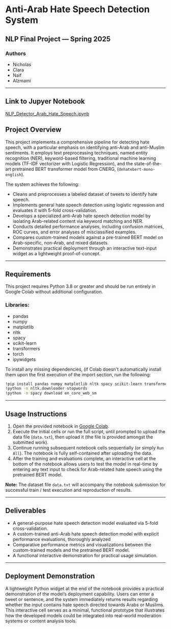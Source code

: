 # Anti-Arab Hate Speech Detection System

## NLP Final Project — Spring 2025

### Authors
- Nicholas
- Clara
- Naif 
- Alzmami

---

## Link to Jupyer Notebook

[NLP_Detector_Arab_Hate_Speech.ipynb](https://colab.research.google.com/drive/1KNUTPU-R82Nawmy3n6-hcmG1LFE7fBGk#scrollTo=N61tVed9Lk-J)

## Project Overview

This project implements a comprehensive pipeline for detecting hate speech, with a particular emphasis on identifying anti-Arab and anti-Muslim sentiments. It employs text preprocessing techniques, named entity recognition (NER), keyword-based filtering, traditional machine learning models (TF-IDF vectorizer with Logistic Regression), and the state-of-the-art pretrained BERT transformer model from CNERG, (`dehatebert-mono-english`).

The system achieves the following:

- Cleans and preprocesses a labeled dataset of tweets to identify hate speech.
- Implements general hate speech detection using logistic regression and evaluates it with 5-fold cross-validation.
- Develops a specialized anti-Arab hate speech detection model by isolating Arab-related content via keyword matching and NER.
- Conducts detailed performance analyses, including confusion matrices, ROC curves, and error analyses of misclassified examples.
- Compares custom-trained models against a pre-trained BERT model on Arab-specific, non-Arab, and mixed datasets.
- Demonstrates practical deployment through an interactive text-input widget as a lightweight proof-of-concept.

---

## Requirements

This project requires Python 3.8 or greater and should be run entirely in Google Colab without additional configuration.

### Libraries:
- pandas
- numpy
- matplotlib
- nltk
- spacy
- scikit-learn
- transformers
- torch
- ipywidgets

To install any missing dependencies, (if Colab doesn't automatically install them upon the first execution of the import section, run the following:

```bash
!pip install pandas numpy matplotlib nltk spacy scikit-learn transformers torch ipywidgets
!python -m nltk.downloader stopwords
!python -m spacy download en_core_web_sm
```

---

## Usage Instructions

1. Open the provided notebook in [Google Colab](https://colab.research.google.com/drive/1KNUTPU-R82Nawmy3n6-hcmG1LFE7fBGk#scrollTo=17DdBlXKP662).
2. Execute the initial cells or run the full script, until prompted to upload the data file (`data.txt`), then upload it (the file is provided amongst the submitted work).
3. Continue running subsequent notebook cells sequentially (or simply `Run All`). The notebook is fully self-contained after uploading the data.
4. After the training and evaluations complete, an interactive cell at the bottom of the notebook allows users to test the model in real-time by entering any text input to check for Arab-related hate speech using the pretrained BERT model.

**Note:** The dataset file `data.txt` will accompany the notebook submission for successful train / test execution and reproduction of results.

---

## Deliverables

- A general-purpose hate speech detection model evaluated via 5-fold cross-validation.
- A custom-trained anti-Arab hate speech detection model with explicit performance evaluations, thoroughly analyzed
- Comparative performance metrics and visualizations between the custom-trained models and the pretrained BERT model.
- A functional interactive demonstration for practical usage simulation.

---

## Deployment Demonstration

A lightweight Python widget at the end of the notebook provides a practical demonstration of the model’s deployment capability. Users can enter a tweet or sentence, and the system immediately returns results regarding whether the input contains hate speech directed towards Arabs or Muslims. This interactive cell serves as a minimal, functional prototype that illustrates how the developed models could be integrated into real-world moderation systems or content analysis tools.
